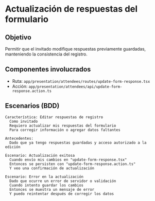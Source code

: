 # Actualización de respuestas del formulario

## Objetivo
Permitir que el invitado modifique respuestas previamente guardadas, manteniendo la consistencia del registro.

## Componentes involucrados
- Ruta: `app/presentation/attendees/routes/update-form-response.tsx`
- Acción: `app/presentation/attendees/api/update-form-response.action.ts`

## Escenarios (BDD)

```gherkin
Característica: Editar respuestas de registro
  Como invitado
  Requiero actualizar mis respuestas del formulario
  Para corregir información o agregar datos faltantes

Antecedentes:
  Dado que ya tengo respuestas guardadas y acceso autorizado a la edición

Escenario: Actualización exitosa
  Cuando envío mis cambios en "update-form-response.tsx"
  Entonces se persisten con "update-form-response.action.ts"
  Y veo una confirmación de actualización

Escenario: Error en la actualización
  Dado que ocurre un error de servidor o validación
  Cuando intento guardar los cambios
  Entonces se muestra un mensaje de error
  Y puedo reintentar después de corregir los datos
```